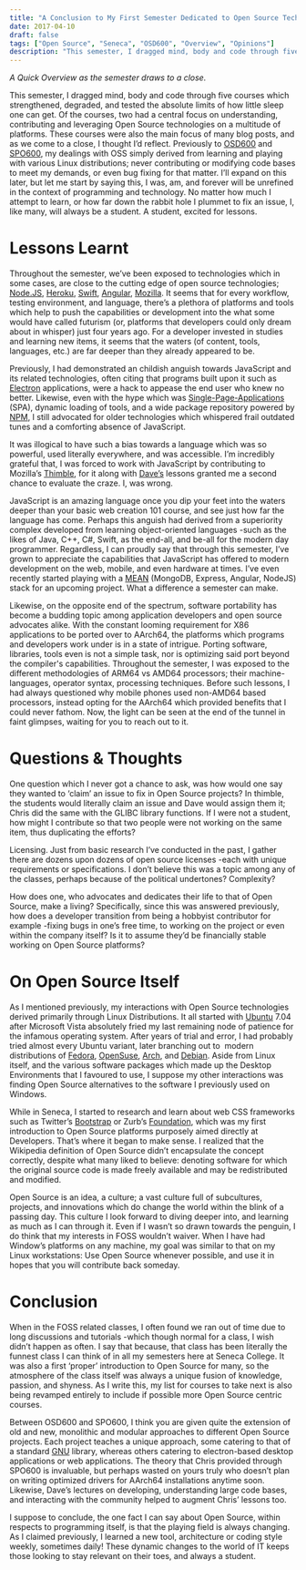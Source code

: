 ```yaml
---
title: "A Conclusion to My First Semester Dedicated to Open Source Technologies"
date: 2017-04-10
draft: false
tags: ["Open Source", "Seneca", "OSD600", "Overview", "Opinions"]
description: "This semester, I dragged mind, body and code through five courses which strengthened, degraded, and tested the absolute limits of how little sleep one can get. Of the courses, two had a central focus on understanding, contributing and leveraging Open Source technologies on a multitude of platforms."
---
```


_A Quick Overview as the semester draws to a close._

This semester, I dragged mind, body and code through five courses which strengthened, degraded, and tested the absolute limits of how little sleep one can get. Of the courses, two had a central focus on understanding, contributing and leveraging Open Source technologies on a multitude of platforms. These courses were also the main focus of many blog posts, and as we come to a close, I thought I’d reflect. Previously to [OSD600](https://wiki.cdot.senecacollege.ca/wiki/OSD600) and [SPO600](https://wiki.cdot.senecacollege.ca/wiki/SPO600), my dealings with OSS simply derived from learning and playing with various Linux distributions; never contributing or modifying code bases to meet my demands, or even bug fixing for that matter. I’ll expand on this later, but let me start by saying this, I was, am, and forever will be unrefined in the context of programming and technology. No matter how much I attempt to learn, or how far down the rabbit hole I plummet to fix an issue, I, like many, will always be a student. A student, excited for lessons.

# Lessons Learnt

Throughout the semester, we’ve been exposed to technologies which in some cases, are close to the cutting edge of open source technologies; [Node.JS](https://nodejs.org/en/), [Heroku](https://www.heroku.com/), [Swift](https://swift.org/), [Angular](https://angularjs.org/), [Mozilla](https://www.mozilla.org/en-US/). It seems that for every workflow, testing environment, and language, there’s a plethora of platforms and tools which help to push the capabilities or development into the what some would have called futurism (or, platforms that developers could only dream about in whisper) just four years ago. For a developer invested in studies and learning new items, it seems that the waters (of content, tools, languages, etc.) are far deeper than they already appeared to be.

Previously, I had demonstrated an childish anguish towards JavaScript and its related technologies, often citing that programs built upon it such as [Electron](https://electron.atom.io/) applications, were a hack to appease the end user who knew no better. Likewise, even with the hype which was [Single-Page-Applications](https://www.codeschool.com/beginners-guide-to-web-development/single-page-applications) (SPA), dynamic loading of tools, and a wide package repository powered by [NPM](https://www.npmjs.com/), I still advocated for older technologies which whispered frail outdated tunes and a comforting absence of JavaScript.

It was illogical to have such a bias towards a language which was so powerful, used literally everywhere, and was accessible. I’m incredibly grateful that, I was forced to work with JavaScript by contributing to Mozilla’s [Thimble](http://thimble.mozilla.org), for it along with [Dave’s](http://www.github.com/humpd) lessons granted me a second chance to evaluate the craze. I, was wrong.

JavaScript is an amazing language once you dip your feet into the waters deeper than your basic web creation 101 course, and see just how far the language has come. Perhaps this anguish had derived from a superiority complex developed from learning object-oriented languages -such as the likes of Java, C++, C#, Swift, as the end-all, and be-all for the modern day programmer. Regardless, I can proudly say that through this semester, I’ve grown to appreciate the capabilities that JavaScript has offered to modern development on the web, mobile, and even hardware at times. I’ve even recently started playing with a [MEAN](http://mean.io/) (MongoDB, Express, Angular, NodeJS) stack for an upcoming project. What a difference a semester can make.

Likewise, on the opposite end of the spectrum, software portability has become a budding topic among application developers and open source advocates alike. With the constant looming requirement for X86 applications to be ported over to AArch64, the platforms which programs and developers work under is in a state of intrigue. Porting software, libraries, tools even is not a simple task, nor is optimizing said port beyond the compiler's capabilities. Throughout the semester, I was exposed to the different methodologies of ARM64 vs AMD64 processors; their machine-languages, operator syntax, processing techniques. Before such lessons, I had always questioned why mobile phones used non-AMD64 based processors, instead opting for the AArch64 which provided benefits that I could never fathom. Now, the light can be seen at the end of the tunnel in faint glimpses, waiting for you to reach out to it.

# Questions & Thoughts

One question which I never got a chance to ask, was how would one say they wanted to ‘claim’ an issue to fix in Open Source projects? In thimble, the students would literally claim an issue and Dave would assign them it; Chris did the same with the GLIBC library functions. If I were not a student, how might I contribute so that two people were not working on the same item, thus duplicating the efforts?

Licensing. Just from basic research I’ve conducted in the past, I gather there are dozens upon dozens of open source licenses -each with unique requirements or specifications. I don’t believe this was a topic among any of the classes, perhaps because of the political undertones? Complexity?

How does one, who advocates and dedicates their life to that of Open Source, make a living? Specifically, since this was answered previously, how does a developer transition from being a hobbyist contributor for example -fixing bugs in one’s free time, to working on the project or even within the company itself? Is it to assume they’d be financially stable working on Open Source platforms?

# On Open Source Itself

As I mentioned previously, my interactions with Open Source technologies derived primarily through Linux Distributions. It all started with [Ubuntu](https://www.ubuntu.com/) 7.04 after Microsoft Vista absolutely fried my last remaining node of patience for the infamous operating system. After years of trial and error, I had probably tried almost every Ubuntu variant, later branching out to  modern distributions of [Fedora](http://fedoraproject.org/), [OpenSuse](https://en.opensuse.org/), [Arch](https://www.archlinux.org/), and [Debian](https://www.debian.org/). Aside from Linux itself, and the various software packages which made up the Desktop Environments that I favoured to use, I suppose my other interactions was finding Open Source alternatives to the software I previously used on Windows.

While in Seneca, I started to research and learn about web CSS frameworks such as Twitter’s [Bootstrap](http://getbootstrap.com/) or Zurb’s [Foundation](http://foundation.zurb.com/), which was my first introduction to Open Source platforms purposely aimed directly at Developers. That’s where it began to make sense. I realized that the Wikipedia definition of Open Source didn’t encapsulate the concept correctly, despite what many liked to believe: denoting software for which the original source code is made freely available and may be redistributed and modified.

Open Source is an idea, a culture; a vast culture full of subcultures, projects, and innovations which do change the world within the blink of a passing day. This culture I look forward to diving deeper into, and learning as much as I can through it. Even if I wasn’t so drawn towards the penguin, I do think that my interests in FOSS wouldn’t waiver. When I have had Window’s platforms on any machine, my goal was similar to that on my Linux workstations: Use Open Source whenever possible, and use it in hopes that you will contribute back someday.

# Conclusion

When in the FOSS related classes, I often found we ran out of time due to long discussions and tutorials -which though normal for a class, I wish didn’t happen as often. I say that because, that class has been literally the funnest class I can think of in all my semesters here at Seneca College. It was also a first ‘proper’ introduction to Open Source for many, so the atmosphere of the class itself was always a unique fusion of knowledge, passion, and shyness. As I write this, my list for courses to take next is also being revamped entirely to include if possible more Open Source centric courses.

Between OSD600 and SPO600, I think you are given quite the extension of old and new, monolithic and modular approaches to different Open Source projects. Each project teaches a unique approach, some catering to that of a standard [GNU](https://www.gnu.org/software/libc/) library, whereas others catering to electron-based desktop applications or web applications. The theory that Chris provided through SPO600 is invaluable, but perhaps wasted on yours truly who doesn’t plan on writing optimized drivers for AArch64 installations anytime soon. Likewise, Dave’s lectures on developing, understanding large code bases, and interacting with the community helped to augment Chris’ lessons too.

I suppose to conclude, the one fact I can say about Open Source, within respects to programming itself, is that the playing field is always changing. As I claimed previously, I learned a new tool, architecture or coding style weekly, sometimes daily! These dynamic changes to the world of IT keeps those looking to stay relevant on their toes, and always a student.
